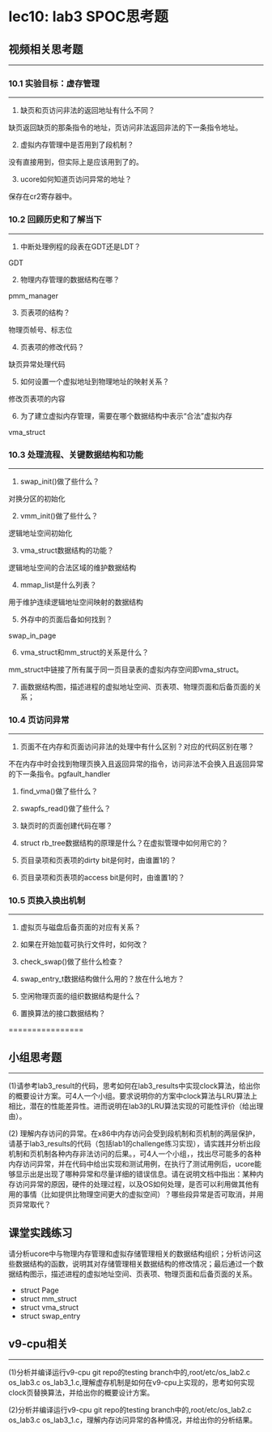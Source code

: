 # lec10: lab3 SPOC思考题

## 视频相关思考题
---
### 10.1 实验目标：虚存管理
---

1. 缺页和页访问非法的返回地址有什么不同？

缺页返回缺页的那条指令的地址，页访问非法返回非法的下一条指令地址。

2. 虚拟内存管理中是否用到了段机制？

没有直接用到，但实际上是应该用到了的。

3. ucore如何知道页访问异常的地址？

保存在cr2寄存器中。

### 10.2 回顾历史和了解当下
---

1. 中断处理例程的段表在GDT还是LDT？

GDT

2. 物理内存管理的数据结构在哪？

pmm_manager

3. 页表项的结构？

物理页帧号、标志位

4. 页表项的修改代码？
 
 缺页异常处理代码
 
5. 如何设置一个虚拟地址到物理地址的映射关系？
 
 修改页表项的内容
 
6. 为了建立虚拟内存管理，需要在哪个数据结构中表示“合法”虚拟内存
 
 vma_struct
 
### 10.3 处理流程、关键数据结构和功能
---

1. swap_init()做了些什么？

对换分区的初始化

2. vmm_init()做了些什么？

逻辑地址空间初始化

3. vma_struct数据结构的功能？

逻辑地址空间的合法区域的维护数据结构

4. mmap_list是什么列表？

用于维护连续逻辑地址空间映射的数据结构

5. 外存中的页面后备如何找到？

swap_in_page

6. vma_struct和mm_struct的关系是什么？

mm_struct中链接了所有属于同一页目录表的虚拟内存空间即vma_struct。

7. 画数据结构图，描述进程的虚拟地址空间、页表项、物理页面和后备页面的关系；

### 10.4 页访问异常
---

1. 页面不在内存和页面访问非法的处理中有什么区别？对应的代码区别在哪？

不在内存中时会找到物理页换入且返回异常的指令，访问非法不会换入且返回异常的下一条指令。pgfault_handler

1. find_vma()做了些什么？
 
1. swapfs_read()做了些什么？
 
1. 缺页时的页面创建代码在哪？
 
1. struct rb_tree数据结构的原理是什么？在虚拟管理中如何用它的？
 
1. 页目录项和页表项的dirty bit是何时，由谁置1的？
 
1. 页目录项和页表项的access bit是何时，由谁置1的？

### 10.5 页换入换出机制
---

1. 虚拟页与磁盘后备页面的对应有关系？
 
1. 如果在开始加载可执行文件时，如何改？
 
1. check_swap()做了些什么检查？
 
1. swap_entry_t数据结构做什么用的？放在什么地方？
 
1. 空闲物理页面的组织数据结构是什么？
 
1. 置换算法的接口数据结构？

================


## 小组思考题
---
(1)请参考lab3_result的代码，思考如何在lab3_results中实现clock算法，给出你的概要设计方案。可4人一个小组。要求说明你的方案中clock算法与LRU算法上相比，潜在的性能差异性。进而说明在lab3的LRU算法实现的可能性评价（给出理由）。

(2) 理解内存访问的异常。在x86中内存访问会受到段机制和页机制的两层保护，请基于lab3_results的代码（包括lab1的challenge练习实现），请实践并分析出段机制和页机制各种内存非法访问的后果。，可4人一个小组，，找出尽可能多的各种内存访问异常，并在代码中给出实现和测试用例，在执行了测试用例后，ucore能够显示出是出现了哪种异常和尽量详细的错误信息。请在说明文档中指出：某种内存访问异常的原因，硬件的处理过程，以及OS如何处理，是否可以利用做其他有用的事情（比如提供比物理空间更大的虚拟空间）？哪些段异常是否可取消，并用页异常取代？

## 课堂实践练习

请分析ucore中与物理内存管理和虚拟存储管理相关的数据结构组织；分析访问这些数据结构的函数，说明其对存储管理相关数据结构的修改情况；最后通过一个数据结构图示，描述进程的虚拟地址空间、页表项、物理页面和后备页面的关系。

 * struct Page
 * struct mm_struct
 * struct vma_struct
 * struct swap_entry

## v9-cpu相关
---
(1)分析并编译运行v9-cpu git repo的testing branch中的,root/etc/os_lab2.c os_lab3.c os_lab3_1.c,理解虚存机制是如何在v9-cpu上实现的，思考如何实现clock页替换算法，并给出你的概要设计方案。

(2)分析并编译运行v9-cpu git repo的testing branch中的,root/etc/os_lab2.c os_lab3.c os_lab3_1.c，理解内存访问异常的各种情况，并给出你的分析结果。
